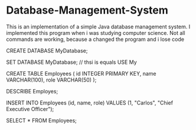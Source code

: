 # Database-Management-System
This is an implementation of a simple Java database management system. I implemented this program when i was studying computer science.
Not all commands are working, because a changed the program and i lose code

CREATE DATABASE MyDatabase;

SET DATABASE MyDatabase; // thsi is equals USE My

CREATE TABLE Employees (
id INTEGER PRIMARY KEY,
name VARCHAR(100),
role VARCHAR(50)
);

DESCRIBE Employes;

INSERT INTO Employees (id, name, role) VALUES
(1, "Carlos", "Chief Executive Officer");

SELECT * FROM Employees;
